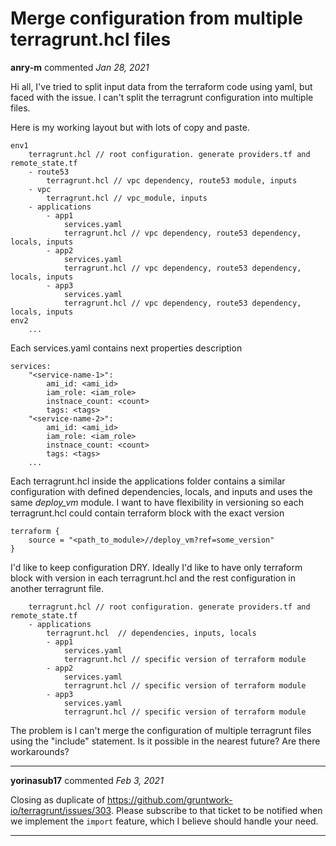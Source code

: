 # Merge configuration from multiple terragrunt.hcl files

**anry-m** commented *Jan 28, 2021*

Hi all, 
I've tried to split input data from the terraform code using yaml, but faced with the issue. I can't split the terragrunt configuration into multiple files.

Here is my working layout but with lots of copy and paste. 
```
env1
    terragrunt.hcl // root configuration. generate providers.tf and remote_state.tf
    - route53
        terragrunt.hcl // vpc dependency, route53 module, inputs
    - vpc
        terragrunt.hcl // vpc_module, inputs
    - applications
        - app1
            services.yaml
            terragrunt.hcl // vpc dependency, route53 dependency, locals, inputs
        - app2
            services.yaml
            terragrunt.hcl // vpc dependency, route53 dependency, locals, inputs
        - app3
            services.yaml
            terragrunt.hcl // vpc dependency, route53 dependency, locals, inputs
env2
    ...
```
Each services.yaml contains next properties description

```
services:
    "<service-name-1>":
        ami_id: <ami_id>
        iam_role: <iam_role>
        instnace_count: <count>
        tags: <tags>
    "<service-name-2>":
        ami_id: <ami_id>
        iam_role: <iam_role>
        instnace_count: <count>
        tags: <tags>
    ...
```

Each terragrunt.hcl inside the applications folder contains a similar configuration with defined dependencies, locals, and inputs and uses the same _deploy_vm_ module.
I want to have flexibility in versioning so each terragrunt.hcl could contain terraform block with the exact version
```
terraform {
    source = "<path_to_module>//deploy_vm?ref=some_version"
}
```

I'd like to keep configuration DRY. Ideally I'd like to have only terraform block with version in each terragrunt.hcl and the rest configuration in another terragrunt file.

```
    terragrunt.hcl // root configuration. generate providers.tf and remote_state.tf
    - applications
        terragrunt.hcl  // dependencies, inputs, locals
        - app1
            services.yaml
            terragrunt.hcl // specific version of terraform module
        - app2
            services.yaml
            terragrunt.hcl // specific version of terraform module
        - app3
            services.yaml
            terragrunt.hcl // specific version of terraform module
```
The problem is I can't merge the configuration of multiple terragrunt files using the "include" statement. 
Is it possible in the nearest future? Are there workarounds?
<br />
***


**yorinasub17** commented *Feb 3, 2021*

Closing as duplicate of https://github.com/gruntwork-io/terragrunt/issues/303. Please subscribe to that ticket to be notified when we implement the `import` feature, which I believe should handle your need.
***

